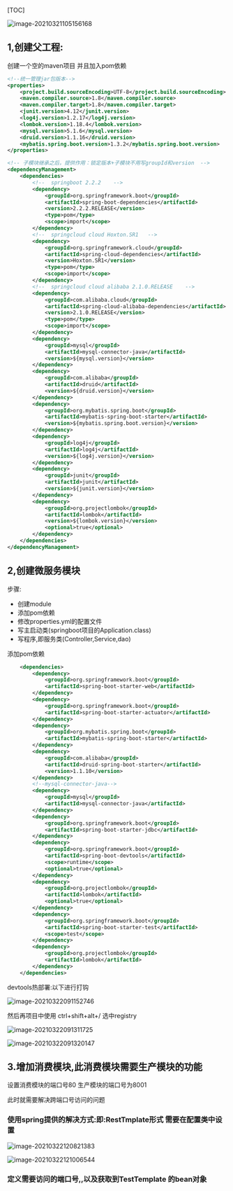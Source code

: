[TOC]

![image-20210321105156168](C:\Users\Administrator.MACHENI-KA32LTP\AppData\Roaming\Typora\typora-user-images\image-20210321105156168.png)

## 1,创建父工程:

创建一个空的maven项目  并且加入pom依赖

```xml
<!--统一管理jar包版本-->
<properties>
    <project.build.sourceEncoding>UTF-8</project.build.sourceEncoding>
    <maven.compiler.source>1.8</maven.compiler.source>
    <maven.compiler.target>1.8</maven.compiler.target>
    <junit.version>4.12</junit.version>
    <log4j.version>1.2.17</log4j.version>
    <lombok.version>1.18.4</lombok.version>
    <mysql.version>5.1.6</mysql.version>
    <druid.version>1.1.16</druid.version>
    <mybatis.spring.boot.version>1.3.2</mybatis.spring.boot.version>
</properties>

<!-- 子模块继承之后，提供作用：锁定版本+子模块不用写groupId和version  -->
<dependencyManagement>
    <dependencies>
        <!--  springboot 2.2.2    -->
        <dependency>
            <groupId>org.springframework.boot</groupId>
            <artifactId>spring-boot-dependencies</artifactId>
            <version>2.2.2.RELEASE</version>
            <type>pom</type>
            <scope>import</scope>
        </dependency>
        <!--  springcloud cloud Hoxton.SR1   -->
        <dependency>
            <groupId>org.springframework.cloud</groupId>
            <artifactId>spring-cloud-dependencies</artifactId>
            <version>Hoxton.SR1</version>
            <type>pom</type>
            <scope>import</scope>
        </dependency>
        <!--  springcloud cloud alibaba 2.1.0.RELEASE    -->
        <dependency>
            <groupId>com.alibaba.cloud</groupId>
            <artifactId>spring-cloud-alibaba-dependencies</artifactId>
            <version>2.1.0.RELEASE</version>
            <type>pom</type>
            <scope>import</scope>
        </dependency>
        <dependency>
            <groupId>mysql</groupId>
            <artifactId>mysql-connector-java</artifactId>
            <version>${mysql.version}</version>
        </dependency>
        <dependency>
            <groupId>com.alibaba</groupId>
            <artifactId>druid</artifactId>
            <version>${druid.version}</version>
        </dependency>
        <dependency>
            <groupId>org.mybatis.spring.boot</groupId>
            <artifactId>mybatis-spring-boot-starter</artifactId>
            <version>${mybatis.spring.boot.version}</version>
        </dependency>
        <dependency>
            <groupId>log4j</groupId>
            <artifactId>log4j</artifactId>
            <version>${log4j.version}</version>
        </dependency>
        <dependency>
            <groupId>junit</groupId>
            <artifactId>junit</artifactId>
            <version>${junit.version}</version>
        </dependency>
        <dependency>
            <groupId>org.projectlombok</groupId>
            <artifactId>lombok</artifactId>
            <version>${lombok.version}</version>
            <optional>true</optional>
        </dependency>
    </dependencies>
</dependencyManagement>
```

## 2,创建微服务模块

步骤:

- 创建module
- 添加pom依赖
- 修改properties.yml的配置文件
- 写主启动类(springboot项目的Application.class)
- 写程序,即服务类(Controller,Service,dao)

添加pom依赖

```xml
    <dependencies>
        <dependency>
            <groupId>org.springframework.boot</groupId>
            <artifactId>spring-boot-starter-web</artifactId>
        </dependency>
        <dependency>
            <groupId>org.springframework.boot</groupId>
            <artifactId>spring-boot-starter-actuator</artifactId>
        </dependency>
        <dependency>
            <groupId>org.mybatis.spring.boot</groupId>
            <artifactId>mybatis-spring-boot-starter</artifactId>
        </dependency>
        <dependency>
            <groupId>com.alibaba</groupId>
            <artifactId>druid-spring-boot-starter</artifactId>
            <version>1.1.10</version>
        </dependency>
        <!--mysql-connector-java-->
        <dependency>
            <groupId>mysql</groupId>
            <artifactId>mysql-connector-java</artifactId>
        </dependency>
        <dependency>
            <groupId>org.springframework.boot</groupId>
            <artifactId>spring-boot-starter-jdbc</artifactId>
        </dependency>
        <dependency>
            <groupId>org.springframework.boot</groupId>
            <artifactId>spring-boot-devtools</artifactId>
            <scope>runtime</scope>
            <optional>true</optional>
        </dependency>
        <dependency>
            <groupId>org.projectlombok</groupId>
            <artifactId>lombok</artifactId>
            <optional>true</optional>
        </dependency>
        <dependency>
            <groupId>org.springframework.boot</groupId>
            <artifactId>spring-boot-starter-test</artifactId>
            <scope>test</scope>
        </dependency>
        <dependency>
            <groupId>org.projectlombok</groupId>
            <artifactId>lombok</artifactId>
        </dependency>
    </dependencies>
```



devtools热部署:以下进行打钩

![image-20210322091152746](C:\Users\Administrator.MACHENI-KA32LTP\AppData\Roaming\Typora\typora-user-images\image-20210322091152746.png)

然后再项目中使用 ctrl+shift+alt+/ 选中registry

![image-20210322091311725](C:\Users\Administrator.MACHENI-KA32LTP\AppData\Roaming\Typora\typora-user-images\image-20210322091311725.png)

![image-20210322091320147](C:\Users\Administrator.MACHENI-KA32LTP\AppData\Roaming\Typora\typora-user-images\image-20210322091320147.png)



## 3.增加消费模块,此消费模块需要生产模块的功能

设置消费模块的端口号80  生产模块的端口号为8001

此时就需要解决跨端口号访问的问题

### 使用spring提供的解决方式:即:RestTmplate形式 需要在配置类中设置

![image-20210322120821383](C:\Users\Administrator.MACHENI-KA32LTP\AppData\Roaming\Typora\typora-user-images\image-20210322120821383.png)

![image-20210322121006544](C:\Users\Administrator.MACHENI-KA32LTP\AppData\Roaming\Typora\typora-user-images\image-20210322121006544.png)

### 定义需要访问的端口号,,以及获取到TestTemplate 的bean对象



